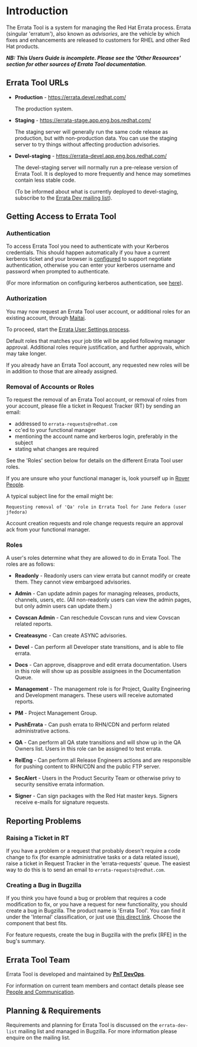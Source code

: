 Introduction
============

The Errata Tool is a system for managing the Red Hat Errata process. Errata
(singular 'erratum'), also known as *advisories*, are the vehicle by which
fixes and enhancements are released to customers for RHEL and other Red Hat
products.

***NB: This Users Guide is incomplete. Please see the 'Other
Resources' section for other sources of Errata Tool documentation***.

Errata Tool URLs
----------------
<!---
  Note: You need the four space indent for paragraphs that are inside the list
  item element but in a separate paragraph. Without the indent they will be
  outside the list.
-->

*   **Production** - <https://errata.devel.redhat.com/>

    The production system.

*   **Staging** - <https://errata-stage.app.eng.bos.redhat.com/>

    The staging server will generally run the same code release as production, but
    with non-production data. You can use the staging server to try things without
    affecting production advisories.

*   **Devel-staging** - <https://errata-devel.app.eng.bos.redhat.com/>

    The devel-staging server will normally run a pre-release version of Errata
    Tool. It is deployed to more frequently and hence may sometimes contain less stable code.

    (To be informed about what is currently deployed to devel-staging, subscribe to the
    [Errata Dev mailing list](http://post-office.corp.redhat.com/mailman/listinfo/errata-dev-list)).

Getting Access to Errata Tool
-----------------------------

### Authentication

To access Errata Tool you need to authenticate with your Kerberos credentials.
This should happen automatically if you have a current kerberos ticket and your
browser is [configured](http://people.redhat.com/mikeb/negotiate/) to support
negotiate authentication, otherwise you can enter your kerberos username and
password when prompted to authenticate.

(For more information on configuring kerberos authentication, see
[here](https://mojo.redhat.com/docs/DOC-87898)).

### Authorization

You may now request an Errata Tool user account, or additional roles for an
existing account, through [Maitai](https://maitai-bpms.engineering.redhat.com/).

To proceed, start the [Errata User Settings process](https://maitai-bpms.engineering.redhat.com/business-central/maitai/embeddingForm/startProcessForm?deploymentId=%27com.redhat.errata:errata-user-settings:1.4%27&url=%27https://maitai-bpms.engineering.redhat.com/business-central/%27&processId=%27errata-user-settings.Errata-User-Settings%27).

Default roles that matches your job title will be applied following manager approval.
Additional roles require justification, and further approvals, which may take longer.

If you already have an Errata Tool account, any requested new roles will be in
addition to those that are already assigned.

### Removal of Accounts or Roles

To request the removal of an Errata Tool account, or removal of roles from your
account, please file a ticket in Request Tracker (RT) by sending an email:

* addressed to `errata-requests@redhat.com`
* cc'ed to your functional manager
* mentioning the account name and kerberos login, preferably in the subject
* stating what changes are required

See the 'Roles' section below for details on the different Errata Tool user roles.

If you are unsure who your functional manager is, look yourself up in
[Rover People](https://rover.redhat.com/people/).

A typical subject line for the email might be:

~~~
Requesting removal of 'Qa' role in Errata Tool for Jane Fedora (user jfedora)
~~~

Account creation requests and role change requests require an approval ack
from your functional manager.

### Roles

A user's roles determine what they are allowed to do in Errata Tool. The roles
are as follows:

* **Readonly** -
  Readonly users can view errata but cannot modify or create them. They cannot view embargoed advisories.

* **Admin** -
  Can update admin pages for managing releases, products, channels, users, etc.
  (All non-readonly users can view the admin pages, but only admin users can update them.)

* **Covscan Admin** -
  Can reschedule Covscan runs and view Covscan related reports.

* **Createasync** -
  Can create ASYNC advisories.

* **Devel** -
  Can perform all Developer state transitions, and is able to file errata.

* **Docs** -
  Can approve, disapprove and edit errata documentation.
  Users in this role will show up as possible assignees in the Documentation Queue.

* **Management** -
  The management role is for Project, Quality Engineering and
  Development managers. These users will receive automated reports.

* **PM** -
  Project Management Group.

* **PushErrata** -
  Can push errata to RHN/CDN and perform related administrative actions.

* **QA** -
  Can perform all QA state transitions and will show up
  in the QA Owners list. Users in this role can be assigned to test errata.

* **RelEng** -
  Can perform all Release Engineers actions and are responsible for pushing
  content to RHN/CDN and the public FTP server.

* **SecAlert** -
  Users in the Product Security Team or otherwise privy to
  security sensitive errata information.

* **Signer** -
  Can sign packages with the Red Hat master keys. Signers receive e-mails
  for signature requests.

Reporting Problems
------------------

### Raising a Ticket in RT

If you have a problem or a request that probably doesn't require a code change to
fix (for example administrative tasks or a data related issue), raise a ticket
in Request Tracker in the 'errata-requests' queue. The easiest way to do this is to
send an email to `errata-requests@redhat.com`.

### Creating a Bug in Bugzilla

If you think you have found a bug or problem that requires a code modification
to fix, or you have a request for new functionality, you should create
a bug in Bugzilla.  The product name is 'Errata Tool'. You can find it under the 'Internal' classification,
or just use [this direct link](https://bugzilla.redhat.com/enter_bug.cgi?product=Errata%20Tool).
Choose the component that best fits.

For feature requests, create the bug in Bugzilla with the prefix \[RFE\] in
the bug's summary.

Errata Tool Team
----------------

Errata Tool is developed and maintained by **[PnT
DevOps](https://mojo.redhat.com/groups/pnt-devops)**.

For information on current team members and contact details please see
[People and Communication](https://docs.engineering.redhat.com/x/0IcEAQ).

Planning & Requirements
-----------------------

Requirements and planning for Errata Tool is discussed on the `errata-dev-list`
mailing list and managed in Bugzilla. For more information please enquire on the
mailing list.
